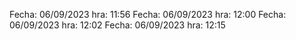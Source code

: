 
Fecha: 06/09/2023 hra: 11:56
Fecha: 06/09/2023 hra: 12:00
Fecha: 06/09/2023 hra: 12:02
Fecha: 06/09/2023 hra: 12:15